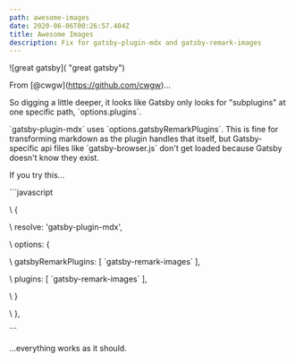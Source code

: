 ```yaml
---
path: awesome-images
date: 2020-06-06T00:26:57.404Z
title: Awesome Images
description: Fix for gatsby-plugin-mdx and gatsby-remark-images
---
```

![great gatsby]( "great gatsby")

From \[@cwgw](https://github.com/cwgw)...

So digging a little deeper, it looks like Gatsby only looks for "subplugins" at one specific path, \`options.plugins\`.

\`gatsby-plugin-mdx\` uses \`options.gatsbyRemarkPlugins\`. This is fine for transforming markdown as the plugin handles that itself, but Gatsby-specific api files like \`gatsby-browser.js\` don't get loaded because Gatsby doesn't know they exist.

If you try this…

\`\``javascript

\    {

\    resolve: 'gatsby-plugin-mdx',

\    options: {

\    gatsbyRemarkPlugins: \[ \`gatsby-remark-images\` ],

\    plugins: \[ \`gatsby-remark-images\` ],

\    }

\    },

\`\``

…everything works as it should.
